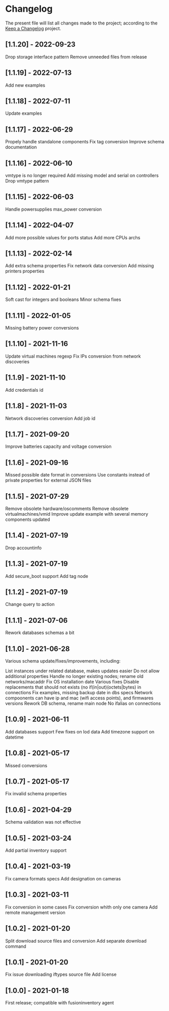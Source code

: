 # Changelog

The present file will list all changes made to the project; according to the
[Keep a Changelog](http://keepachangelog.com/) project.

## [1.1.20] - 2022-09-23

Drop storage interface pattern
Remove unneeded files from release

## [1.1.19] - 2022-07-13

Add new examples

## [1.1.18] - 2022-07-11

Update examples

## [1.1.17] - 2022-06-29

Propely handle standalone components
Fix tag conversion
Improve schema documentation

## [1.1.16] - 2022-06-10

vmtype is no longer required
Add missing model and serial on controllers
Drop vmtype pattern

## [1.1.15] - 2022-06-03

Handle powersupplies max_power conversion

## [1.1.14] - 2022-04-07

Add more possible values for ports status
Add more CPUs archs

## [1.1.13] - 2022-02-14

Add extra schema properties
Fix network data conversion
Add missing printers properties

## [1.1.12] - 2022-01-21

Soft cast for integers and booleans
Minor schema fixes

## [1.1.11] - 2022-01-05

Missing battery power conversions

## [1.1.10] - 2021-11-16

Update virtual machines regexp
Fix IPs conversion from network discoveries

## [1.1.9] - 2021-11-10

Add credentials id

## [1.1.8] - 2021-11-03

Network discoveries conversion
Add job id

## [1.1.7] - 2021-09-20

Improve batteries capacity and voltage conversion

## [1.1.6] - 2021-09-16

Missed possible date format in conversions
Use constants instead of private properties for external JSON files

## [1.1.5] - 2021-07-29

Remove obsolete hardware/oscomments
Remove obsolete virtualmachines/vmid
Improve update example with several memory components updated

## [1.1.4] - 2021-07-19

Drop accountinfo

## [1.1.3] - 2021-07-19

Add secure_boot support
Add tag node

## [1.1.2] - 2021-07-19

Change query to action

## [1.1.1] - 2021-07-06

Rework databases schemas a bit

## [1.1.0] - 2021-06-28

Various schema update/fixes/improvements, including:

List instances under related database, makes updates easier
Do not allow additional properties
Handle no longer existing nodes; rename old networks/macaddr
Fix OS installation date
Various fixes
Disable replacements that should not exists (no if(in|out)(octets|bytes) in connections
Fix examples, missing backup date in dbs specs
Network compoonents can have ip and mac (wifi access points), and firmwares versions
Rework DB schema, rename main node
No ifalias on connections

## [1.0.9] - 2021-06-11

Add databases support
Few fixes on lod data
Add timezone support on datetime

## [1.0.8] - 2021-05-17

Missed conversions

## [1.0.7] - 2021-05-17

Fix invalid schema properties

## [1.0.6] - 2021-04-29

Schema validation was not effective

## [1.0.5] - 2021-03-24

Add partial inventory support

## [1.0.4] - 2021-03-19

Fix camera formats specs
Add designation on cameras

## [1.0.3] - 2021-03-11

Fix conversion in some cases
Fix conversion whith only one camera
Add remote management version

## [1.0.2] - 2021-01-20

Split download source files and conversion
Add separate download command

## [1.0.1] - 2021-01-20

Fix issue downloading iftypes source file
Add license

## [1.0.0] - 2021-01-18

First release; compatible with fusioninventory agent
